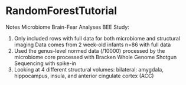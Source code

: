# RandomForestTutorial

Notes Microbiome Brain-Fear Analyses BEE Study:
1)	Only included rows with full data for both microbiome and structural imaging
   Data comes from  2 week-old infants 
   n=86 with full data
3)	Used the genus-level normed data (/10000) processed by the microbiome core processed with Bracken 
  Whole Genome Shotgun Sequencing with spike-in
5)	Looking at 4 different structural volumes: bilateral: amygdala, hippocampus, insula, and anterior cingulate cortex (ACC)

 
